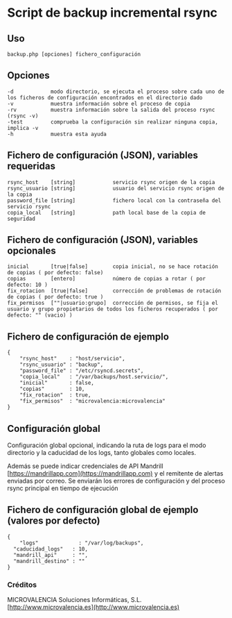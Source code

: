# Script de backup incremental rsync

## Uso
	backup.php [opciones] fichero_configuración

## Opciones
	-d            modo directorio, se ejecuta el proceso sobre cada uno de los ficheros de configuración encontrados en el directorio dado
	-v            muestra información sobre el proceso de copia
	-rv           muestra información sobre la salida del proceso rsync (rsync -v)
	-test         comprueba la configuración sin realizar ninguna copia, implica -v
	-h            muestra esta ayuda

## Fichero de configuración (JSON), variables requeridas
	rsync_host    [string]            servicio rsync origen de la copia
	rsync_usuario [string]            usuario del servicio rsync origen de la copia
	password_file [string]            fichero local con la contraseña del servicio rsync
	copia_local   [string]            path local base de la copia de seguridad

## Fichero de configuración (JSON), variables opcionales
	inicial       [true|false]        copia inicial, no se hace rotación de copias ( por defecto: false)
	copias        [entero]            número de copias a rotar ( por defecto: 10 )
	fix_rotacion  [true|false]        corrección de problemas de rotación de copias ( por defecto: true )
	fix_permisos  [""|usuario:grupo]  corrección de permisos, se fija el usuario y grupo propietarios de todos los ficheros recuperados ( por defecto: "" (vacio) )

## Fichero de configuración de ejemplo
	{
		"rsync_host"    : "host/servicio",
		"rsync_usuario" : "backup",
		"password_file" : "/etc/rsyncd.secrets",
		"copia_local"   : "/var/backups/host.servicio/",
		"inicial"       : false,
		"copias"        : 10,
		"fix_rotacion"  : true,
		"fix_permisos"  : "microvalencia:microvalencia"
	}

## Configuración global

Configuración global opcional, indicando la ruta de logs para el modo directorio y la caducidad de los logs, tanto globales como locales.

Además se puede indicar credenciales de API Mandrill [https://mandrillapp.com](https://mandrillapp.com) y el remitente de alertas enviadas por correo. Se enviarán los errores de configuración y del proceso rsync principal en tiempo de ejecución

## Fichero de configuración global de ejemplo (valores por defecto)
	{
		"logs"             : "/var/log/backups",
	  "caducidad_logs"   : 10,
	  "mandrill_api"     : "",
	  "mandrill_destino" : ""
	}

### Créditos

MICROVALENCIA Soluciones Informáticas, S.L. 
[http://www.microvalencia.es](http://www.microvalencia.es)